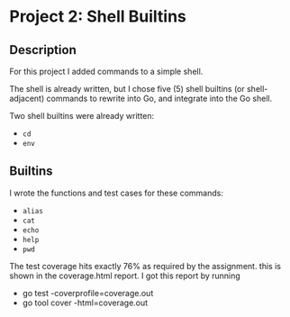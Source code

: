 # Project 2: Shell Builtins

## Description

For this project I added commands to a simple shell. 

The shell is already written, but I chose five (5) shell builtins (or shell-adjacent) commands to rewrite into Go, and integrate into the Go shell.

Two shell builtins were already written:

- `cd`
- `env`

## Builtins

I wrote the functions and test cases for these commands:
- `alias`
- `cat`
- `echo`
- `help`
- `pwd` 

The test coverage hits exactly 76% as required by the assignment. this is shown in the coverage.html report. I got this report by running 
- go test -coverprofile=coverage.out
- go tool cover -html=coverage.out
